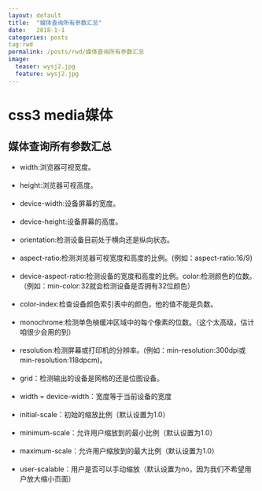 ```yaml
---
layout: default
title:  "媒体查询所有参数汇总"
date:   2018-1-1
categories: posts
tag:rwd
permalink: /posts/rwd/媒体查询所有参数汇总
image:
  teaser: wysj2.jpg
  feature: wysj2.jpg
---
```



# css3 media媒体








## 媒体查询所有参数汇总
- width:浏览器可视宽度。<br><br>
- height:浏览器可视高度。<br><br>
- device-width:设备屏幕的宽度。<br><br>
- device-height:设备屏幕的高度。<br><br>
- orientation:检测设备目前处于横向还是纵向状态。<br><br>
- aspect-ratio:检测浏览器可视宽度和高度的比例。(例如：aspect-ratio:16/9)<br><br>
- device-aspect-ratio:检测设备的宽度和高度的比例。color:检测颜色的位数。（例如：min-color:32就会检测设备是否拥有32位颜色）<br><br>
- color-index:检查设备颜色索引表中的颜色，他的值不能是负数。<br><br>
- monochrome:检测单色楨缓冲区域中的每个像素的位数。（这个太高级，估计咱很少会用的到）<br><br>
- resolution:检测屏幕或打印机的分辨率。(例如：min-resolution:300dpi或min-resolution:118dpcm)。<br><br>
- grid：检测输出的设备是网格的还是位图设备。<br><br>
- width = device-width：宽度等于当前设备的宽度<br><br>
- initial-scale：初始的缩放比例（默认设置为1.0）  <br><br>
- minimum-scale：允许用户缩放到的最小比例（默认设置为1.0）  <br>  <br>
- maximum-scale：允许用户缩放到的最大比例（默认设置为1.0） <br>  <br>
- user-scalable：用户是否可以手动缩放（默认设置为no，因为我们不希望用户放大缩小页面） 
